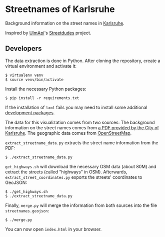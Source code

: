 Streetnames of Karlsruhe
========================
Background information on the street names in [Karlsruhe](https://en.wikipedia.org/wiki/Karlsruhe).

Inspired by [UlmApi](http://www.ulmapi.de)'s [Streetdudes](http://www.ulmapi.de/streetdudes/) project.


Developers
----------
The data extraction is done in Python. After cloning the repository, create a virtual environment
and activate it:

    $ virtualenv venv
    $ source venv/bin/activate

Install the necessary Python packages:

    $ pip install -r requirements.txt

If the installation of `lxml` fails you may need to install some additional
[development packages](https://stackoverflow.com/q/13019942/857390).

The data for this visualization comes from two sources: The background information on the street
names comes from
[a PDF provided by the City of Karlsruhe](http://www.karlsruhe.de/b3/bauen/tiefbau/strassenverkehr/strassennamenbuch.de).
The geographic data comes from [OpenStreetMap](http://www.openstreetmap.org).

`extract_streetname_data.py` extracts the street name information from the PDF:

    $ ./extract_streetname_data.py

`get_highways.sh` will download the necessary OSM data (about 80M) and extract the streets
(called "highways" in OSM). Afterwards, `extract_street_coordinates.py` exports the streets'
coordinates to GeoJSON:

    $ ./get_highways.sh
    $ ./extract_streetname_data.py

Finally, `merge.py` will merge the information from both sources into the file `streetnames.geojson`:

    $ ./merge.py

You can now open `index.html` in your browser.
